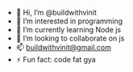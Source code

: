 - 👋 Hi, I’m @buildwithvinit
- 👀 I’m interested in programming
- 🌱 I’m currently learning Node js
- 💞️ I’m looking to collaborate on js
- 📫 buildwithvinit@gmail.com
- ⚡ Fun fact: code fat gya

<!---
buildwithvinit/buildwithvinit is a ✨ special ✨ repository because its `README.md` (this file) appears on your GitHub profile.
You can click the Preview link to take a look at your changes.
--->
